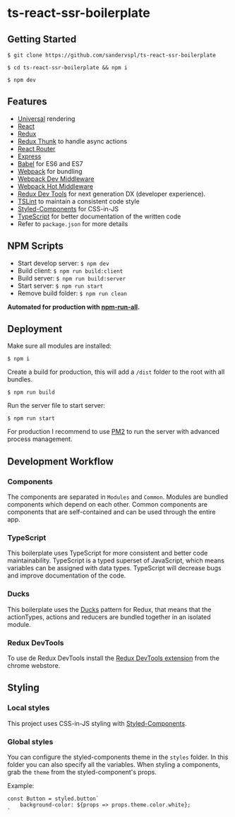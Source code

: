 # ts-react-ssr-boilerplate

## Getting Started
```
$ git clone https://github.com/sandervspl/ts-react-ssr-boilerplate
```

```
$ cd ts-react-ssr-boilerplate && npm i
```

```
$ npm dev
```

## Features
* [Universal](https://medium.com/@mjackson/universal-javascript-4761051b7ae9) rendering
* [React](https://github.com/facebook/react)
* [Redux](https://github.com/rackt/redux)
* [Redux Thunk](https://github.com/gaearon/redux-thunk) to handle async actions
* [React Router](https://github.com/rackt/react-router)
* [Express](http://expressjs.com)
* [Babel](http://babeljs.io) for ES6 and ES7
* [Webpack](http://webpack.github.io) for bundling
* [Webpack Dev Middleware](http://webpack.github.io/docs/webpack-dev-middleware.html)
* [Webpack Hot Middleware](https://github.com/glenjamin/webpack-hot-middleware)
* [Redux Dev Tools](https://github.com/gaearon/redux-devtools) for next generation DX (developer experience).
* [TSLint](https://palantir.github.io/tslint/) to maintain a consistent code style
* [Styled-Components](https://github.com/styled-components/styled-components/) for CSS-in-JS
* [TypeScript](https://github.com/Microsoft/TypeScript) for better documentation of the written code
* Refer to `package.json` for more details

## NPM Scripts
* Start develop server: `$ npm dev`
* Build client: `$ npm run build:client`
* Build server: `$ npm run build:server`
* Start server: `$ npm run start`
* Remove build folder: `$ npm run clean`

**Automated for production with [npm-run-all](https://github.com/mysticatea/npm-run-all).**

## Deployment
Make sure all modules are installed:  
```
$ npm i
```

Create a build for production, this will add a `/dist` folder to the root with all bundles.  
```
$ npm run build
```

Run the server file to start server:
```
$ npm run start
```

For production I recommend to use [PM2](http://pm2.keymetrics.io/) to run the server with advanced process management.

## Development Workflow
### Components
The components are separated in `Modules` and `Common`. Modules are bundled components which depend on each other. Common components are components that are self-contained and can be used through the entire app.

### TypeScript
This boilerplate uses TypeScript for more consistent and better code maintainability. TypeScript is a typed superset of JavaScript, which means variables can be assigned with data types. TypeScript will decrease bugs and improve documentation of the code.

### Ducks
This boilerplate uses the [Ducks](https://github.com/erikras/ducks-modular-redux) pattern for Redux, that means that the actionTypes, actions and reducers are bundled together in an isolated module.

### Redux DevTools
To use de Redux DevTools install the [Redux DevTools extension](https://chrome.google.com/webstore/detail/redux-devtools/lmhkpmbekcpmknklioeibfkpmmfibljd) from the chrome webstore.

## Styling
### Local styles
This project uses CSS-in-JS styling with [Styled-Components](https://github.com/styled-components/styled-components/).

### Global styles
You can configure the styled-components theme in the `styles` folder. In this folder you can also specify all the variables. When styling a components, grab the `theme` from the styled-component's props.

Example:
```
const Button = styled.button`
    background-color: ${props => props.theme.color.white};
`
```
